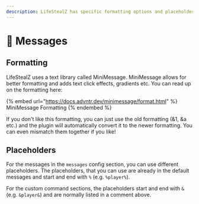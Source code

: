```yaml
---
description: LifeStealZ has specific formatting options and placeholders
---
```


# 💬 Messages

## Formatting

LifeStealZ uses a text library called MiniMessage. MiniMessage allows for better formatting and adds text click effects, gradients etc. You can read up on the formatting here:

{% embed url="https://docs.advntr.dev/minimessage/format.html" %}
MiniMessage Formatting
{% endembed %}

If you don't like this formatting, you can just use the old formatting (&1, \&a etc.) and the plugin will automatically convert it to the newer formatting. You can even mismatch them together if you like!

## Placeholders

For the messages in the `messages` config section, you can use different placeholders. The placeholders, that you can use are already in the default messages and start and end with `%` (e.g. `%player%`).

For the custom command sections, the placeholders start and end with `&` (e.g. `&player&`) and are normally listed in a comment above.&#x20;
